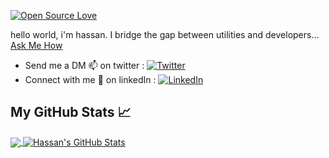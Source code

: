 [![Open Source Love](https://firstcontributions.github.io/open-source-badges/badges/open-source-v2/open-source.svg)](https://github.com/firstcontributions/open-source-badges)

<!--
Here are some ideas to get you started:

- 🔭 I’m currently working on ...
- 🌱 I’m currently learning ...
- 👯 I’m looking to collaborate on ...
- 🤔 I’m looking for help with ...
- 💬 Ask me about ...
- 📫 How to reach me: ...
- 😄 Pronouns: ...
- ⚡ Fun fact: ...
-->

hello world, i'm hassan. I bridge the gap between utilities and developers... 
[Ask Me How](mailto:mukisabahati@gmail.com)

* Send me a DM :mailbox: on twitter : [![Twitter][1.2]][1]
* Connect with me :rocket: on linkedIn :  [![LinkedIn][2.2]][2]



<!-- Icons -->

[1.2]: https://img.shields.io/badge/Twitter-1DA1F2?style=flat&logo=twitter&logoColor=white "twitter"

[2.2]: https://img.shields.io/badge/LinkedIn-0077B5?style=flat&logo=linkedin&logoColor=white "LinkedIn"

<!-- Links to your social media accounts -->

[1]: https://twitter.com/HassanBahatiM
[2]: https://www.linkedin.com/in/hassanbahatimukisa/

## My GitHub Stats &#x1f4c8;

<a href="https://github.com/HassanBahati/HassanBahati">
  <img align="center" src="https://github-readme-stats.vercel.app/api/top-langs/?username=hassanbahati&hide=java,html&title_color=ffffff&text_color=c9cacc&icon_color=2bbc8a&bg_color=1d1f21" />
</a>
<a href="https://github.com/HassanBahati">
  <img align="center" src="https://github-readme-stats.vercel.app/api?username=hassanbahati&show_icons=true&line_height=27&count_private=true&title_color=ffffff&text_color=c9cacc&icon_color=2bbc8a&bg_color=1d1f21" alt="Hassan's GitHub Stats" />
</a>
